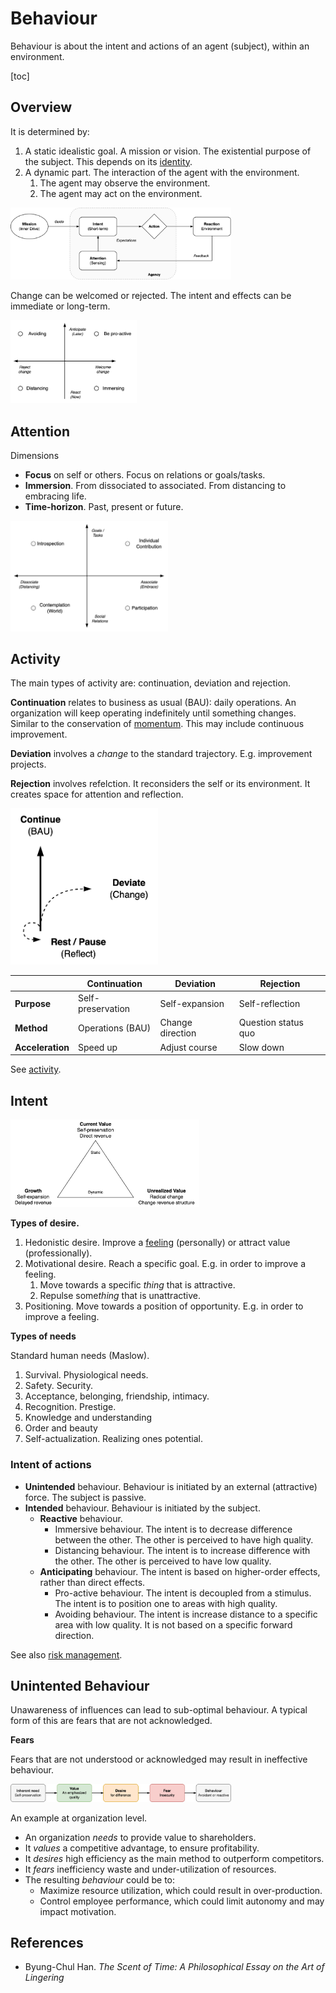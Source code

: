 # Behaviour

Behaviour is about the intent and actions of an agent (subject), within an environment.

[toc]

## Overview

It is determined by:

1. A static idealistic goal. A mission or vision. The existential purpose of the subject. This depends on its [identity](../activity/identity.md).
2. A dynamic part. The interaction of the agent with the environment.
   1. The agent may observe the environment.
   2. The agent may act on the environment.





<img src="../img/behaviour-intent.png" alt="intent-agency" style="width:70%;" />



Change can be welcomed or rejected. The intent and effects can be immediate or long-term.



<img src="../img/change-behaviour.png" alt="change-behaviour" style="width:40%;" />



## Attention

Dimensions

- **Focus** on self or others. Focus on relations or goals/tasks.
- **Immersion**. From dissociated to associated. From distancing to embracing life.
- **Time-horizon**. Past, present or future.

<img src="../img/activity-attention.png" alt="activity-attention" style="width:50%;" />



## Activity

The main types of activity are: continuation, deviation and rejection.

**Continuation** relates to business as usual (BAU): daily operations. An organization will keep operating indefinitely until something changes. Similar to the conservation of [momentum](https://en.wikipedia.org/wiki/Momentum). This may include continuous improvement.

**Deviation** involves a *change* to the standard trajectory. E.g. improvement projects.

**Rejection** involves refelction. It reconsiders the self or its environment. It creates space for attention and reflection.



<img src="../img/change-devidate-rest.png" alt="change-devidate-rest" style="height:250px;" />

|                  | Continuation      | Deviation        | Rejection           |
| ---------------- | ----------------- | ---------------- | ------------------- |
| **Purpose**      | Self-preservation | Self-expansion   | Self-reflection     |
| **Method**       | Operations (BAU)  | Change direction | Question status quo |
| **Acceleration** | Speed up          | Adjust course    | Slow down           |

See [activity](../activity/activity).



## Intent

<img src="../img/growth-and-value.png" alt="growth-and-value" style="width:60%;" />



**Types of desire.**

1. Hedonistic desire. Improve a [feeling](../collaboration/emotions.md) (personally) or attract value (professionally).
2. Motivational desire. Reach a specific goal. E.g. in order to improve a feeling.
   1. Move towards a specific *thing* that is attractive.
   2. Repulse some*thing* that is unattractive.
3. Positioning. Move towards a position of opportunity. E.g. in order to improve a feeling.



**Types of needs**

Standard human needs (Maslow).

1. Survival. Physiological needs.
2. Safety. Security.
3. Acceptance, belonging, friendship, intimacy.
4. Recognition. Prestige.
5. Knowledge and understanding
6. Order and beauty
7. Self-actualization. Realizing ones potential.



### Intent of actions

- **Unintended** behaviour. Behaviour is initiated by an external (attractive) force. The subject is passive.
- **Intended** behaviour. Behaviour is initiated by the subject.
    - **Reactive** behaviour.
        - Immersive behaviour. The intent is to decrease difference between the other. The other is perceived to have high quality.
        - Distancing behaviour. The intent is to increase difference with the other. The other is perceived to have low quality.
    - **Anticipating** behaviour. The intent is based on higher-order effects, rather than direct effects.
        - Pro-active behaviour. The intent is decoupled from a stimulus. The intent is to position one to areas with high quality. 
        - Avoiding behaviour. The intent is increase distance to a specific area with low quality. It is not based on a specific forward direction.



See also [risk management](../management/risk-management.md).



## Unintented Behaviour

Unawareness of influences can lead to sub-optimal behaviour. A typical form of this are fears that are not acknowledged.

**Fears**

Fears that are not understood or acknowledged may result in ineffective behaviour.

<img src="../img/needs-fears.png" alt="needs-fears" style="width:70%;" />

An example at organization level.

- An organization *needs* to provide value to shareholders.
- It *values* a competitive advantage, to ensure profitability.
- It *desires* high efficiency as the main method to outperform competitors.
- It *fears* inefficiency waste and under-utilization of resources.
- The resulting *behaviour* could be to:
  - Maximize resource utilization, which could result in over-production.
  - Control employee performance, which could limit autonomy and may impact motivation.



## References

- Byung-Chul Han. *The Scent of Time: A Philosophical Essay on the Art of Lingering*

